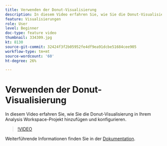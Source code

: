 ```yaml
---
title: Verwenden der Donut-Visualisierung
description: In diesem Video erfahren Sie, wie Sie die Donut-Visualisierung in Ihrem Analysis Workspace-Projekt hinzufügen und konfigurieren.
feature: Visualisierungen
role: User
level: Beginner
doc-type: feature video
thumbnail: 334309.jpg
kt: 8130
source-git-commit: 32424f3f2b05952fe4df9ea91dcbe51684cee905
workflow-type: tm+mt
source-wordcount: '60'
ht-degree: 26%

---
```



# Verwenden der Donut-Visualisierung

In diesem Video erfahren Sie, wie Sie die Donut-Visualisierung in Ihrem Analysis Workspace-Projekt hinzufügen und konfigurieren.

>[!VIDEO](https://video.tv.adobe.com/v/334309/?quality=12&learn=on)

Weiterführende Informationen finden Sie in der [Dokumentation](https://experienceleague.adobe.com/docs/analytics/analyze/analysis-workspace/visualizations/donut.html?lang=en).
